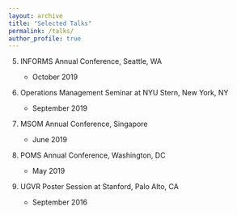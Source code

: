 ```yaml
---
layout: archive
title: "Selected Talks"
permalink: /talks/
author_profile: true
---
```


5. INFORMS Annual Conference, Seattle, WA
    * October 2019


4. Operations Management Seminar at NYU Stern, New York, NY
    * September 2019


3. MSOM Annual Conference, Singapore
    * June 2019


2. POMS Annual Conference, Washington, DC
    * May 2019


1. UGVR Poster Session at Stanford, Palo Alto, CA
    * September 2016
     
     
<!--
{% if site.talkmap_link == true %}

<p style="text-decoration:underline;"><a href="/talkmap.html">See a map of all the places I've given a talk!</a></p>

{% endif %}

{% for post in site.talks reversed %}
  {% include archive-single-talk.html %}
{% endfor %}
-->
